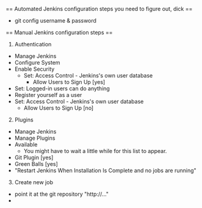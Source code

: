 

== Automated Jenkins configuration steps you need to figure out, dick ==
* git config username & password 

== Manual Jenkins configuration steps ==

1. Authentication
- Manage Jenkins
- Configure System
- Enable Security
  - Set: Access Control - Jenkins's own user database
    - Allow Users to Sign Up [yes]
- Set: Logged-in users can do anything
- Register yourself as a user
- Set: Access Control - Jenkins's own user database
  - Allow Users to Sign Up [no]

2. Plugins
- Manage Jenkins
- Manage Plugins
- Available
    - You might have to wait a little while for this list to appear. 
- Git Plugin [yes]
- Green Balls [yes]
- "Restart Jenkins When Installation Is Complete and no jobs are running"

3. Create new job
- point it at the git repository "http://..."
- 

